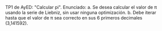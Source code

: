 TP1 de AyED: "Calcular pi".
Enunciado:
a. Se desea calcular el valor de π usando la serie de Liebniz, sin usar ninguna optimización.
b. Debe iterar hasta que el valor de π sea correcto en sus 6 primeros decimales (3,141592).
